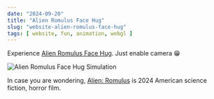 ```yaml
---
date: "2024-09-20"
title: "Alien Romulus Face Hug"
slug: "website-alien-romulus-face-hug"
tags: [ website, fun, animation, webgl ]
---
```




Experience [Alien Romulus Face Hug][1]. Just enable camera 😁

![Alien Romulus Face Hug Simulation][2]

In case you are wondering, [Alien: Romulus][3] is 2024 American science fiction, horror film.



  [1]: https://alien-facehugger.vercel.app/
  [2]: /saves/2024/09/images/alien-romulus-face-hug.png
  [3]: https://en.wikipedia.org/wiki/Alien:_Romulus
